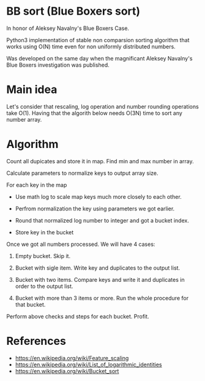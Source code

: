 # BB sort (Blue Boxers sort)

In honor of Aleksey Navalny's Blue Boxers Case.

Python3 implementation of stable non comparsion sorting algorithm that works  using O(N) time even for non uniformly distributed numbers.

Was developed on the same day when the magnificant Aleksey Navalny's Blue Boxers investigation was published. 

# Main idea

Let's consider that rescaling, log operation and number rounding operations take O(1). Having that the algorith below needs O(3N) time to sort any number array.

# Algorithm

Count all dupicates and store it in map. Find min and max number in array.

Calculate parameters to normalize keys to output array size.

For each key in the map

- Use math log to scale map keys much more closely to each other. 

- Perfrom normalization the key using parameters we got earlier.

- Round that normalized log number to integer and got a bucket index.

- Store key in the bucket

Once we got all numbers processed. We will have 4 cases: 

1. Empty bucket. Skip it.

2. Bucket with sigle item. Write key and duplicates to the output list.

3. Bucket with two items. Compare keys and write it and duplicates in order to the output list.

4. Bucket with more than 3 items or more. Run the whole procedure for that bucket.

Perform above checks and steps for each bucket. Profit.

# References

- https://en.wikipedia.org/wiki/Feature_scaling
- https://en.wikipedia.org/wiki/List_of_logarithmic_identities
- https://en.wikipedia.org/wiki/Bucket_sort
